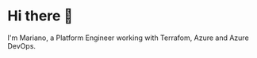# Hi there 👋

I'm Mariano, a Platform Engineer working with Terrafom, Azure and Azure DevOps.


<!--
## Stack

<img src="./img/Terraform-003-Badge-300x300.png" width=50> <img src="./img/AZ900-Azure-Fundamentals-logo-300x300.png" width=50>


**marianzarg/marianzarg** is a ✨ _special_ ✨ repository because its `README.md` (this file) appears on your GitHub profile.

Here are some ideas to get you started:

- 🔭 I’m currently working on ...
- 🌱 I’m currently learning ...
- 👯 I’m looking to collaborate on ...
- 🤔 I’m looking for help with ...
- 💬 Ask me about ...
- 📫 How to reach me: ...
- 😄 Pronouns: ...
- ⚡ Fun fact: ...
-->
